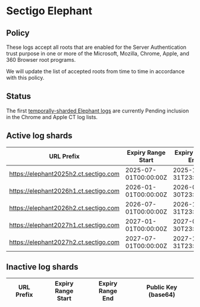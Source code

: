 # Sectigo Elephant

## Policy

These logs accept all roots that are enabled for the Server Authentication trust purpose in one or more of the Microsoft, Mozilla, Chrome, Apple, and 360 Browser root programs.

We will update the list of accepted roots from time to time in accordance with this policy.

## Status

The first [temporally-sharded Elephant logs](https://issues.chromium.org/issues/399134370) are currently Pending inclusion in the Chrome and Apple CT log lists.

## Active log shards

| URL Prefix | Expiry Range<br>Start | Expiry Range<br>End | Public Key (base64) |
|------------|-----------------------|---------------------|---------------------|
| https://elephant2025h2.ct.sectigo.com | 2025-07-01T00:00:00Z | 2025-12-31T23:59:59Z | `MFkwEwYHKoZIzj0CAQYIKoZIzj0DAQcDQgAE0OlLeGW2qUZGUoQERydw3GlayE`<br>`O3ZK3418zThY1tDYr85ASme6ZOL/2DXyOXw8RCwVsKhRbOqMEOxW4Q2p4KQg==` |
| https://elephant2026h1.ct.sectigo.com | 2026-01-01T00:00:00Z | 2026-06-30T23:59:59Z | `MFkwEwYHKoZIzj0CAQYIKoZIzj0DAQcDQgAEU0lqnPHoXuU9Fc9dJv1HQZCvss`<br>`JfvxLsirwVQ/fkFyUqeu4inwPKikeT4DGyyWWH4NR/DCJa2bAumHrXJdAcaQ==` |
| https://elephant2026h2.ct.sectigo.com | 2026-07-01T00:00:00Z | 2026-12-31T23:59:59Z | `MFkwEwYHKoZIzj0CAQYIKoZIzj0DAQcDQgAEO/t4Uwkoou78zkCchh9tfAKbIU`<br>`JmbOoUAb8szD8StnnHFKAVY5kq1Ljs8YD7CfzdD7xcVjmQYpbtNUhxRMRtmA==` |
| https://elephant2027h1.ct.sectigo.com | 2027-01-01T00:00:00Z | 2027-06-30T23:59:59Z | `MFkwEwYHKoZIzj0CAQYIKoZIzj0DAQcDQgAE4fu36JygUwaaVO+ddWJ97FJZlA`<br>`5SjPLmT+RHwg0pavkIrbT1b5LNQrsaEw0CoGraf7BkzKZf7PC8gYAScw2woA==` |
| https://elephant2027h2.ct.sectigo.com | 2027-07-01T00:00:00Z | 2027-12-31T23:59:59Z | `MFkwEwYHKoZIzj0CAQYIKoZIzj0DAQcDQgAECTPhpJnRFroRRpP/1DdAns+Prn`<br>`mUywtqIV+EeL4Jg8zKouoW7kuAkYo+kZeoHtyK7CBhflIlMk7T2Qrn4w/t8g==` |

## Inactive log shards

| URL Prefix | Expiry Range<br>Start | Expiry Range<br>End | Public Key (base64) |
|------------|-----------------------|---------------------|---------------------|
